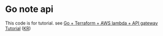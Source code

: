 # Go note api
This code is for tutorial. see [Go + Terraform + AWS lambda + API gateway Tutorial](https://overthecode.io/go-terraform-aws-lambda-apigateway-tutorial) ([KR](https://overthecode.io/kr/go-terraform-aws-lambda-apigateway-tutorial))
